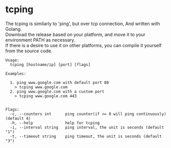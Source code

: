 # tcping
The tcping is similarly to 'ping', but over tcp connection, And written with Golang.  
Download the release based on your platform, and move it to your environment PATH as necessary.  
If there is a desire to use it on other platforms, you can compile it yourself from the source code.  
  

```
Usage:  
  tcping [hostname/ip] [port] [flags]  

Examples:  
  
  1. ping www.google.com with default port 80  
    > tcping www.google.com  
  2. ping www.google.com with a custom port  
    > tcping www.google.com 443  
  

Flags:
  -c, --counters int      ping counter(if <= 0 will ping continuously) (default 4)
  -h, --help              help for tcping
  -i, --interval string   ping interval, the unit is seconds (default "1")
  -t, --timeout string    ping timeout, the unit is seconds (default "3")
```